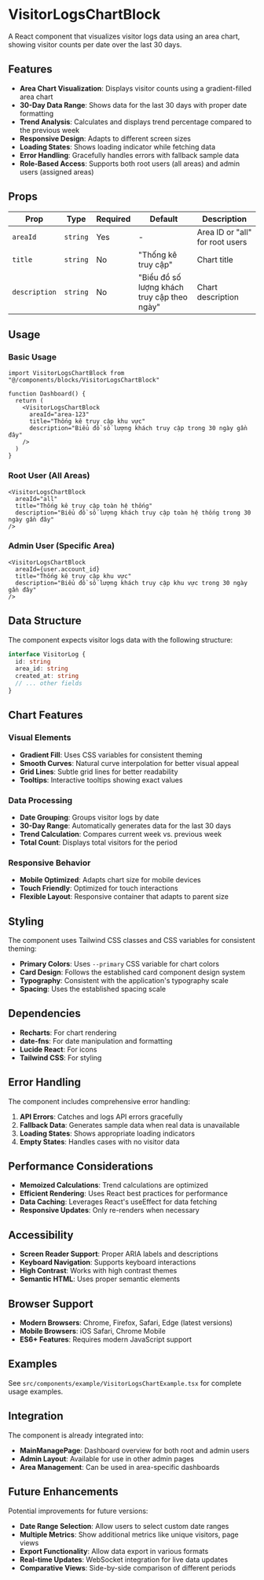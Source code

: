 # VisitorLogsChartBlock

A React component that visualizes visitor logs data using an area chart, showing visitor counts per date over the last 30 days.

## Features

- **Area Chart Visualization**: Displays visitor counts using a gradient-filled area chart
- **30-Day Data Range**: Shows data for the last 30 days with proper date formatting
- **Trend Analysis**: Calculates and displays trend percentage compared to the previous week
- **Responsive Design**: Adapts to different screen sizes
- **Loading States**: Shows loading indicator while fetching data
- **Error Handling**: Gracefully handles errors with fallback sample data
- **Role-Based Access**: Supports both root users (all areas) and admin users (assigned areas)

## Props

| Prop | Type | Required | Default | Description |
|------|------|----------|---------|-------------|
| `areaId` | `string` | Yes | - | Area ID or "all" for root users |
| `title` | `string` | No | "Thống kê truy cập" | Chart title |
| `description` | `string` | No | "Biểu đồ số lượng khách truy cập theo ngày" | Chart description |

## Usage

### Basic Usage

```tsx
import VisitorLogsChartBlock from "@/components/blocks/VisitorLogsChartBlock"

function Dashboard() {
  return (
    <VisitorLogsChartBlock 
      areaId="area-123"
      title="Thống kê truy cập khu vực"
      description="Biểu đồ số lượng khách truy cập trong 30 ngày gần đây"
    />
  )
}
```

### Root User (All Areas)

```tsx
<VisitorLogsChartBlock 
  areaId="all"
  title="Thống kê truy cập toàn hệ thống"
  description="Biểu đồ số lượng khách truy cập toàn hệ thống trong 30 ngày gần đây"
/>
```

### Admin User (Specific Area)

```tsx
<VisitorLogsChartBlock 
  areaId={user.account_id}
  title="Thống kê truy cập khu vực"
  description="Biểu đồ số lượng khách truy cập khu vực trong 30 ngày gần đây"
/>
```

## Data Structure

The component expects visitor logs data with the following structure:

```typescript
interface VisitorLog {
  id: string
  area_id: string
  created_at: string
  // ... other fields
}
```

## Chart Features

### Visual Elements
- **Gradient Fill**: Uses CSS variables for consistent theming
- **Smooth Curves**: Natural curve interpolation for better visual appeal
- **Grid Lines**: Subtle grid lines for better readability
- **Tooltips**: Interactive tooltips showing exact values

### Data Processing
- **Date Grouping**: Groups visitor logs by date
- **30-Day Range**: Automatically generates data for the last 30 days
- **Trend Calculation**: Compares current week vs. previous week
- **Total Count**: Displays total visitors for the period

### Responsive Behavior
- **Mobile Optimized**: Adapts chart size for mobile devices
- **Touch Friendly**: Optimized for touch interactions
- **Flexible Layout**: Responsive container that adapts to parent size

## Styling

The component uses Tailwind CSS classes and CSS variables for consistent theming:

- **Primary Colors**: Uses `--primary` CSS variable for chart colors
- **Card Design**: Follows the established card component design system
- **Typography**: Consistent with the application's typography scale
- **Spacing**: Uses the established spacing scale

## Dependencies

- **Recharts**: For chart rendering
- **date-fns**: For date manipulation and formatting
- **Lucide React**: For icons
- **Tailwind CSS**: For styling

## Error Handling

The component includes comprehensive error handling:

1. **API Errors**: Catches and logs API errors gracefully
2. **Fallback Data**: Generates sample data when real data is unavailable
3. **Loading States**: Shows appropriate loading indicators
4. **Empty States**: Handles cases with no visitor data

## Performance Considerations

- **Memoized Calculations**: Trend calculations are optimized
- **Efficient Rendering**: Uses React best practices for performance
- **Data Caching**: Leverages React's useEffect for data fetching
- **Responsive Updates**: Only re-renders when necessary

## Accessibility

- **Screen Reader Support**: Proper ARIA labels and descriptions
- **Keyboard Navigation**: Supports keyboard interactions
- **High Contrast**: Works with high contrast themes
- **Semantic HTML**: Uses proper semantic elements

## Browser Support

- **Modern Browsers**: Chrome, Firefox, Safari, Edge (latest versions)
- **Mobile Browsers**: iOS Safari, Chrome Mobile
- **ES6+ Features**: Requires modern JavaScript support

## Examples

See `src/components/example/VisitorLogsChartExample.tsx` for complete usage examples.

## Integration

The component is already integrated into:

- **MainManagePage**: Dashboard overview for both root and admin users
- **Admin Layout**: Available for use in other admin pages
- **Area Management**: Can be used in area-specific dashboards

## Future Enhancements

Potential improvements for future versions:

- **Date Range Selection**: Allow users to select custom date ranges
- **Multiple Metrics**: Show additional metrics like unique visitors, page views
- **Export Functionality**: Allow data export in various formats
- **Real-time Updates**: WebSocket integration for live data updates
- **Comparative Views**: Side-by-side comparison of different periods
